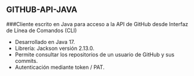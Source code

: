 ## GITHUB-API-JAVA

###Cliente escrito en Java para acceso a la API de GitHub desde Interfaz de Línea de Comandos (CLI)

* Desarrollado en Java 17.
* Librería: Jackson versión 2.13.0.
* Permite consultar los repositorios de un usuario de GitHub y sus commits.
* Autenticación mediante token / PAT.